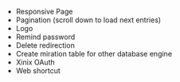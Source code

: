 - Responsive Page
- Pagination (scroll down to load next entries)
- Logo
- Remind password
- Delete redirection
- Create miration table for other database engine
- Xinix OAuth
- Web shortcut
